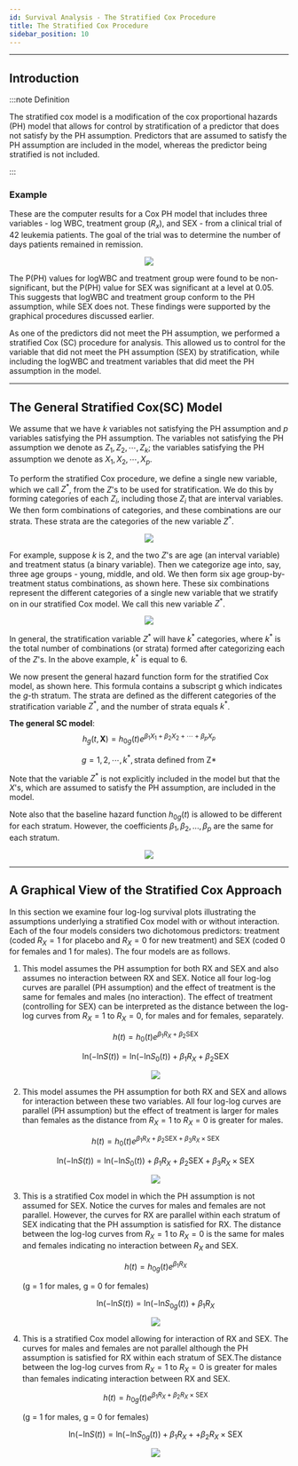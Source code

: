 ```yaml
---
id: Survival Analysis - The Stratified Cox Procedure
title: The Stratified Cox Procedure
sidebar_position: 10
---
```

---

## **Introduction**

:::note Definition

The stratified cox model is a modification of the cox proportional hazards (PH) model that allows for control by stratification of a predictor that does not satisfy by the PH assumption. Predictors that are assumed to satisfy the PH assumption are included in the model, whereas the predictor being stratified is not included.

:::

### **Example**

These are the computer results for a Cox PH model that includes three variables - log WBC, treatment group $(R_x)$, and SEX - from a clinical trial of 42 leukemia patients. The goal of the trial was to determine the number of days patients remained in remission.

<center><img src="https://i.postimg.cc/sDSj2DtN/C009-1.png"/></center>

The P(PH) values for logWBC and treatment group were found to be non-significant, but the P(PH) value for SEX was significant at a level at 0.05. This suggests that logWBC and treatment group conform to the PH assumption, while SEX does not. These findings were supported by the graphical procedures discussed earlier.

As one of the predictors did not meet the PH assumption, we performed a stratified Cox (SC) procedure for analysis. This allowed us to control for the variable that did not meet the PH assumption (SEX) by stratification, while including the logWBC and treatment variables that did meet the PH assumption in the model.

---

## **The General Stratified Cox(SC) Model**

We assume that we have $k$ variables not satisfying the PH assumption and $p$ variables satisfying the PH assumption. The variables not satisfying the PH assumption we denote as $Z_1, Z_2,\cdots, Z_k$; the variables satisfying the PH assumption we denote as $X_1, X_2,\cdots, X_p$.

To perform the stratified Cox procedure, we define a single new variable, which we call $Z^*$, from the $Z$'s to be used for stratification. We do this by forming categories of each $Z_i$, including those $Z_i$ that are interval variables. We then form combinations of categories, and these combinations are our strata. These strata are the categories of the new variable $Z^*$.

<center><img src="https://i.postimg.cc/KvV00mjx/C009-2.png"/></center>

For example, suppose $k$ is 2, and the two $Z$'s are age (an interval variable) and treatment status (a binary variable). Then we categorize age into, say, three age groups - young, middle, and old. We then form six age group-by-treatment status combinations, as shown here. These six combinations represent the different categories of a single new variable that we stratify on in our stratified Cox model. We call this new variable $Z^*$.

<center><img src="https://i.postimg.cc/R0mQYhB5/C009-3.png"/></center>

In general, the stratification variable $Z^*$ will have $k^*$ categories, where $k^*$ is the total number of combinations (or strata) formed after categorizing each of the $Z$'s. In the above example, $k^*$ is equal to 6.

We now present the general hazard function form for the stratified Cox model, as shown here. This formula contains a subscript g which indicates the $g$-th stratum. The strata are defined as the different categories of the stratification variable $Z^*$, and the number of strata equals $k^*$.

**The general SC model**:
$$
h_g(t,\mathbf{X})=h_{0g}(t)e^{\beta_1X_1+\beta_2X_2+\cdots+\beta_pX_p}
$$

$$
g=1,2,\cdots,k^*, \text{strata defined from Z*}
$$

Note that the variable $Z^*$ is not explicitly included in the model but that the $X$'s, which are assumed to satisfy the PH assumption, are included in the model.

Note also that the baseline hazard function $h_{0g}(t)$ is allowed to be different for each stratum. However, the coefficients $\beta_1, \beta_2,..., \beta_p$ are the same for each stratum.

<center><img src="https://i.postimg.cc/YS3r6nRK/C009-4.png"/></center>

---

## **A Graphical View of the Stratified Cox Approach**

In this section we examine four log-log survival plots illustrating the assumptions underlying a stratified Cox model with or without interaction. Each of the four models considers two dichotomous predictors: treatment (coded $R_X = 1$ for placebo and $R_X = 0$ for new treatment) and SEX (coded 0 for females and 1 for males). The four models are as follows.

1. This model assumes the PH assumption for both RX and SEX and also assumes no interaction between RX and SEX. Notice all four log-log curves are parallel (PH assumption) and the effect of treatment is the same for females and males (no interaction). The effect of treatment (controlling for SEX) can be interpreted as the distance between the log-log curves from $R_X = 1$ to $R_X = 0$, for males and for females, separately.

    $$
    h(t)=h_0(t)e^{\beta_1R_X+\beta_2\text{SEX}}
    $$

    $$
    \mathrm{ln}({-\mathrm{ln}S(t)})=\mathrm{ln}({-\mathrm{ln}S_0(t)})+\beta_1R_X+\beta_2\text{SEX}
    $$

    <center><img src="https://i.postimg.cc/25b4KWq5/C009-5.png"/></center>

2. This model assumes the PH assumption for both RX and SEX and allows for interaction between these two variables. All four log-log curves are parallel (PH assumption) but the effect of treatment is larger for males than females as the distance from $R_X = 1$ to $R_X = 0$ is greater for males.

    $$
    h(t)=h_0(t)e^{\beta_1R_X+\beta_2\text{SEX}+\beta_3R_X\times\text{SEX}}
    $$

    $$
    \mathrm{ln}({-\mathrm{ln}S(t)})=\mathrm{ln}({-\mathrm{ln}S_0(t)})+\beta_1R_X+\beta_2\text{SEX}+\beta_3R_X\times\text{SEX}
    $$

    <center><img src="https://i.postimg.cc/zXv37rHz/C009-6.png"/></center>

3. This is a stratified Cox model in which the PH assumption is not assumed for SEX. Notice the curves for males and females are not parallel. However, the curves for RX are parallel within each stratum of SEX indicating that the PH assumption is satisfied for RX. The distance between the log-log curves from $R_X = 1$ to $R_X = 0$ is the same for males and females indicating no interaction between $R_X$ and SEX.

    $$
    h(t)=h_{0g}(t)e^{\beta_1R_X}
    $$

    (g = 1 for males, g = 0 for females)

    $$
    \mathrm{ln}({-\mathrm{ln}S(t)})=\mathrm{ln}({-\mathrm{ln}S_{0g}(t)})+\beta_1R_X
    $$

     <center><img src="https://i.postimg.cc/CLxJ4z4R/C009-7.png"/></center>

4. This is a stratified Cox model allowing for interaction of RX and SEX. The curves for males and females are not parallel although the PH assumption is satisfied for RX within each stratum of SEX.The distance between the log-log curves from $R_X = 1$ to $R_X= 0$ is greater for males than females indicating interaction between RX and SEX.

    $$
    h(t)=h_{0g}(t)e^{\beta_1R_X+\beta_2R_X\times \text{SEX}}
    $$

    (g = 1 for males, g = 0 for females)

    $$
    \mathrm{ln}({-\mathrm{ln}S(t)})=\mathrm{ln}({-\mathrm{ln}S_{0g}(t)})+\beta_1R_X++\beta_2R_X\times \text{SEX}
    $$

    <center><img src="https://i.postimg.cc/tgjx2cHB/C009-8.png"/></center>
